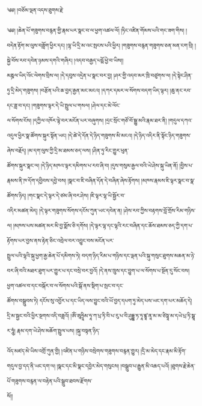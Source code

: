 ﻿  
༄༅། །བཅོམ་ལྡན་འདས་ཐུགས་རྗེ་  
  
༄༅། །ཆེན་པོ་གཟུགས་བརྙན་གྱི་རྣམ་པར་སྣང་བ་ལ་ཕྱག་འཚལ་ལོ། །ཏིང་འཛིན་གོམས་པའི་གང་ཟག་གིས། །བདེན་རྟོག་མ་ལུས་བཟློག་ཕྱིར་དང། །ལྷ་ཡི་དྲི་མ་འང་སྤངས་པའི་ཕྱིར། །གཟུགས་བརྙན་གཟུགས་ཅན་མན་ངག་བྲི། །སྐྱེ་བོས་རབ་དབེན་ཉམས་དགའི་གཞིར། །འདབ་བརྒྱད་པདྨོ་ཕྱེ་བ་ཡིས།།  
མཎྜལ་ཡིད་འོང་ལེགས་བྲིས་ལ། །དེ་དབུས་འདྲེན་པ་སྣང་བར་བྱ། །ཤར་གྱི་འདབ་མར་ཁྲི་བཙུགས་ལ། །དེ་སྟེང་ཤིན་ཏུ་དྲི་མེད་གཟུགས། །བརྩོན་པའི་ཆ་བྱད་རྒྱན་མང་མངའ། །དཀར་དམར་ལ་སོགས་བདག་ཡིད་ལྟར། །ཆུ་ནང་རབ་དང་ཟླ་བ་དང། །གཟུགས་ལྟར་དེ་ཡི་སྤྲུལ་པ་གསལ། །ཤེལ་དང་མེ་ལོང་  
ལ་སོགས་ངོས། །དཀྱིལ་འཁོར་ལྟེ་བར་མངོན་པར་བཞུགས། །དྲང་སྲོང་གཙོ་བོ་སྒྱུ་མའི་རྣམ་ཐར་ནི། །གདུལ་དཀའ་འདུལ་ཕྱིར་སྣ་ཚོགས་སྐུར་སྟོན་ཡང། །དེ་ཚེ་དེ་དོན་དེ་ཉིད་གཟུགས་མི་མངའ། །དེ་ཉིད་འདིར་ནི་སྟོང་ཉིད་གཟུགས་ཞེས་བརྗོད། །མ་དག་ལུས་ཀྱི་དྲི་མ་ཐམས་ཅད་ལས། །ཤིན་ཏུ་རིང་གྱུར་ཕུན་  
ཚོགས་སྐུར་སྣང་ལ། །དེ་ཉིད་མཁའ་ལྟར་དམིགས་པ་རབ་ཞི་བ། །དུས་གསུམ་རྒྱལ་བའི་ཡེ་ཤེས་སྐུ་ཡིན་ནོ། །བྱིས་པ་རྣམས་ནི་ཁ་དོག་དབྱིབས་དབྱེ་བས། །སྣང་བ་ཇི་བཞིན་དོན་དེ་བཞིན་ཞེས་རྟོགས། །མཁས་རྣམས་ཇི་ལྟར་སྣང་བ་སྣ་ཚོགས་ཉིད། །གང་སྣང་དེ་ལྟར་དེ་ཙམ་ཞི་བར་ཤེས། །ཇི་ལྟར་ལྷ་ཡི་སྦྱོར་བ་  
འདིར་མཚན་མེད། །དེ་ལྟར་གཟུགས་སོགས་དངོས་ཀུན་ཡང་དབེན་ན། །ཤེས་རབ་ཀྱིས་བརྟགས་བློ་གྲོས་རིམ་གཉིས་ལ། །མཁས་པས་མཚན་མར་མི་བྱ་སྨོས་ཅི་དགོས། །དེ་ལྟར་ལྷ་དང་ལྷའི་རང་བཞིན་དང་ཆོས་ཐམས་ཅད་ཀྱི་དག་པ་རྟོགས་པར་བྱས་ནས་རྟེན་ཅིང་འབྲེལ་བར་འབྱུང་བས་མངོན་པར་  
སྤྲུལ་པའི་ལྷའི་སྐུ་ཕྱག་རྒྱ་ཆེན་པོ་དམིགས་ཏེ། བདག་ཉིད་རིམ་པ་གཉིས་དང་ལྡན་པའི་སྐུ་གསུང་ཐུགས་མཆན་མ་ཉེ་བར་ཞི་བའི་མཐར་ཐུག་པར་གྱུར་པ་དང་བསྲེ་བར་བྱའོ། །དེ་ནས་ཁྲུས་དང་བྱུག་པ་ལ་སོགས་པ་སྔོན་དུ་སོང་བས། ཕྱག་འཚལ་བ་དང་བསྐོར་བ་ལ་སོགས་པའི་སྒོ་ནས་སྡིག་པ་སྤང་བ་དང་  
ཚོགས་བསྒྲུབས་ཏེ། དངོས་སུ་འབྱོར་པ་དང་ཡིད་ལས་བྱུང་བའི་ཡོ་བྱད་དཔག་ཏུ་མེད་པས་ཡང་དག་པར་མཆོད་དེ། དྲི་མ་སྦྱང་བའི་ཕྱིར་སྔགས་འདི་བཟླའོ། །ཨོཾ་ཨཱཧྲཱིམ་ཧཱ་ཀ་པྲ་ཏི་བི་པ་རུ་པ་བི་ཤུདྡྷ་ཏ་ཏཱ་ཛྙཱ་ནཱ་མ་མ་ཙིཏྟཱ་མ་དཡེ་པྲ་ཏི་སྠཱ་ར་ཧཱུཾ། རྣམ་དག་ཡེ་ཤེས་མཆོག་སྤྲུལ་པས། །སྐུ་བསྟན་ཉིད་  
  
འོད་མཛད་མེ་ཡིས་འགྲོ་ཀུན་གྱི། །འཛིན་པ་གཉིས་བསྲེགས་གཟུགས་བརྙན་གྱུར། །དྲི་མ་མེད་དང་རྣམ་མི་རྟོག་གདུལ་བྱ་དད་ནི་ཡང་དག་ལ། །སྣང་དང་མི་སྣང་དབྱེར་མེད་གསུངས། །བསྒྲུབ་པ་རྒྱུན་མི་འཆད་པའོ། །ཐུགས་རྗེ་ཆེན་པོ་གཟུགས་བརྙན་ལ་བརྟེན་པའི་སྒྲུབ་ཐབས་རྫོགས་  
སོ།།  
  
  
